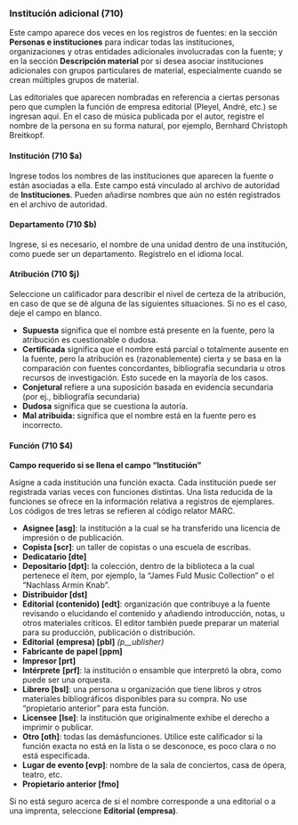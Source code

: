 ### Institución adicional (710)

Este campo aparece dos veces en los registros de fuentes: en la sección **Personas e instituciones** para indicar todas las instituciones, organizaciones y otras entidades adicionales involucradas con la fuente; y en la sección **Descripción material** por si desea asociar instituciones adicionales con grupos particulares de material, especialmente cuando se crean múltiples grupos de material.

Las editoriales que aparecen nombradas en referencia a ciertas personas pero que cumplen la función de empresa editorial (Pleyel, André, etc.) se ingresan aquí. En el caso de música publicada por el autor, registre el nombre de la persona en su forma natural, por ejemplo, Bernhard Christoph Breitkopf.

#### Institución (710 $a)

Ingrese todos los nombres de las instituciones que aparecen la fuente o están asociadas a ella. Este campo está vinculado al archivo de autoridad de **Instituciones**. Pueden añadirse nombres que aún no estén registrados en el archivo de autoridad.

#### Departamento (710 $b)

Ingrese, si es necesario, el nombre de una unidad dentro de una institución, como puede ser un departamento. Regístrelo en el idioma local.

#### Atribución (710 $j)

Seleccione un calificador para describir el nivel de certeza de la atribución, en caso de que se dé alguna de las siguientes situaciones. Si no es el caso, deje el campo en blanco.

- **Supuesta** significa que el nombre está presente en la fuente, pero la atribución es cuestionable o dudosa.
- **Certificada** significa que el nombre está parcial o totalmente ausente en la fuente, pero la atribución es (razonablemente) cierta y se basa en la comparación con fuentes concordantes, bibliografía secundaria u otros recursos de investigación. Esto sucede en la mayoría de los casos.
- **Conjetural** refiere a una suposición basada en evidencia secundaria (por ej., bibliografía secundaria)
- **Dudosa** significa que se cuestiona la autoría.
- **Mal atribuida:** significa que el nombre está en la fuente pero es incorrecto.

#### Función (710 $4)

**Campo requerido si se llena el campo “Institución”**

Asigne a cada institución una función exacta. Cada institución puede ser registrada varias veces con funciones distintas. Una lista reducida de la funciones se ofrece en la información relativa a registros de ejemplares. Los códigos de tres letras se refieren al código relator MARC.

- **Asignee [asg]**: la institución a la cual se ha transferido una licencia de impresión o de publicación.
- **Copista [scr]**: un taller de copistas o una escuela de escribas.
- **Dedicatario [dte]**
- **Depositario [dpt]:** la colección, dentro de la biblioteca a la cual pertenece el ítem, por ejemplo, la “James Fuld Music Collection” o el “Nachlass Armin Knab”.
- **Distribuidor [dst]**
- **Editorial (contenido) [edt]**: organización que contribuye a la fuente revisando o elucidando el contenido y añadiendo introducción, notas, u otros materiales críticos. El editor también puede preparar un material para su producción, publicación o distribución.
- **Editorial** **(empresa) [pbl]** _(p__ublisher)_
- **Fabricante de papel [ppm]**
- **Impresor [prt]**
- **Intérprete** **[prf]**: la institución o ensamble que interpretó la obra, como puede ser una orquesta.
- **Librero [bsl]**: una persona u organización que tiene libros y otros materiales bibliográficos disponibles para su compra. No use “propietario anterior” para esta función.
- **Licensee** **[lse]**: la institución que originalmente exhibe el derecho a imprimir o publicar.
- **Otro [oth]**: todas las demásfunciones. Utilice este calificador si la función exacta no está en la lista o se desconoce, es poco clara o no está especificada.
- **Lugar de evento [evp]**: nombre de la sala de conciertos, casa de ópera, teatro, etc.
- **Propietario anterior [fmo]**

Si no está seguro acerca de si el nombre corresponde a una editorial o a una imprenta, seleccione **Editorial (empresa)**.